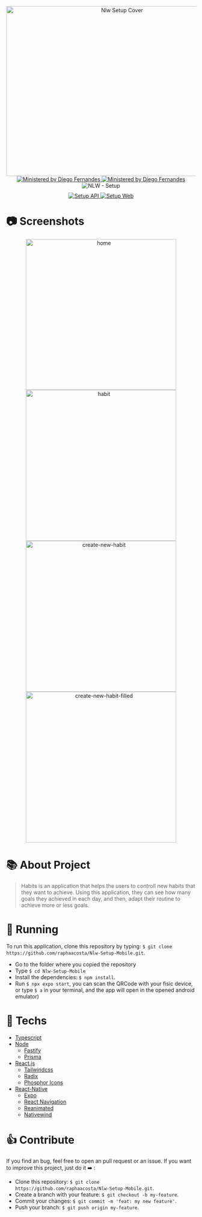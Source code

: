<div align="center">
    <div>
      <img src="./github_assets/cover.png" alt="Nlw Setup Cover" width="600px" height="450px" />
    </div>
    <a target="_blank" href="https://linktr.ee/rocketseat">
    </a>
    <a target="_blank" href="https://github.com/diego3g">
      <img src="https://img.shields.io/badge/Ministered%20by-Diego%20Fernandes-blueviolet" alt="Ministered by Diego Fernandes"/>
    </a>
    <a target="_blank" href="https://github.com/rodrigorgtic">
      <img src="https://img.shields.io/badge/Ministered%20by-Rodrigo%20Gonçalves-blueviolet" alt="Ministered by Diego Fernandes"/>
    </a>
    <img src="https://img.shields.io/badge/Next%20Level%20Week-Setup-blueviolet" alt="NLW - Setup"/>
    <div style="margin-top: 10px;">
      <a target="_blank" href="https://github.com/raphaacosta/Nlw-Setup-Server">
        <img src="https://img.shields.io/badge/Go%20to-API-blueviolet" alt="Setup API"/>
      </a>
      <a href="https://github.com/raphaacosta/Nlw-Setup-Web">
        <img src="https://img.shields.io/badge/Go%20to-Web-blueviolet" alt="Setup Web"/>
      </a>
    </div>
</div>

# 📷 Screenshots

<div align="center" style="display: gird; grid-template-columns: repeat(2, 1fr); grid-template-rows: repeat(3, 1fr); gap: 20px 20px;">
  <div>
    <img src="./github_assets/home.png" alt="home" width="400px"/>
    <img src="./github_assets/habit.png" alt="habit" width="400px"/>
    <img src="./github_assets/create-new-habit.png" alt="create-new-habit" width="400px"/>
    <img src="./github_assets/create-new-habit-filled.png" alt="create-new-habit-filled" width="400px"/>
  </div>
</div>

# 📚 About Project

> Habits is an application that helps the users to controll new habits that they want to achieve. Using this application, they can see how many goals they achieved in each day, and then, adapt their routine to achieve more or less goals.

# 🚀 Running 

 To run this application, clone this repository by typing: `$ git clone https://github.com/raphaacosta/Nlw-Setup-Mobile.git`.
 - Go to the folder where you copied the repository
 - Type `$ cd Nlw-Setup-Mobile`
 - Install the dependencies: `$ npm install`.
 - Run `$ npx expo start`, you can scan the QRCode with your fisic device, or type `$ a` in your terminal, and the app will open in the opened android emulator)

# 📌 Techs

 - [Typescript](https://www.typescriptlang.org/)
 - [Node](https://nodejs.org/en/)
    - [Fastify](https://www.fastify.io/)
    - [Prisma](https://www.prisma.io/)
 - [React.js](https://pt-br.reactjs.org/)
    - [Tailwindcss](https://tailwindui.com/)
    - [Radix](https://www.radix-ui.com/)
    - [Phosphor Icons](https://phosphoricons.com/)
 - [React-Native](https://reactnative.dev/)
    - [Expo](https://expo.dev/)
    - [React Navigation](https://reactnavigation.org/)
    - [Reanimated](https://docs.swmansion.com/react-native-reanimated/)
    - [Nativewind](https://www.nativewind.dev/)

# 👍 Contribute

  If you find an bug, feel free to open an pull request or an issue.
  If you want to improve this project, just do it ➡️ :
  - Clone this repository: `$ git clone https://github.com/raphaacosta/Nlw-Setup-Mobile.git`.
  - Create a branch with your feature: `$ git checkout -b my-feature`.
  - Commit your changes: `$ git commit -m 'feat: my new feature'`.
  - Push your branch: `$ git push origin my-feature`.